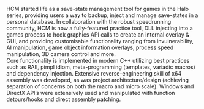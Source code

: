 HCM started life as a save-state management tool for games in the Halo series, providing users a way to backup, inject and manage save-states in a personal database. In collaboration with the robust speedrunning community, HCM is now a fully-featured practice tool, DLL injecting into a games process to hook graphics API calls to create an internal overlay & GUI, and providing customisable functionality ranging from invulnerability, AI manipulation, game object information overlays, process speed manipulation, 3D camera control and more.  
Core functionality is implemented in modern C++ utilizing best practices such as RAII, pimpl idiom, meta-programming (templates, variadic macros) and dependency injection. Extensive reverse-engineering skill of x64 assembly was developed, as was project architecture/design (achieving separation of concerns on both the macro and micro scale). Windows and DirectX API’s were extensively used and manipulated with function detours/hooks and direct assembly patching. 